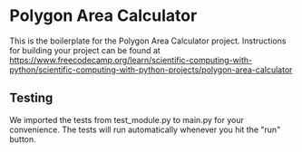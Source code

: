 # Polygon Area Calculator

This is the boilerplate for the Polygon Area Calculator project. Instructions for building your project can be found at https://www.freecodecamp.org/learn/scientific-computing-with-python/scientific-computing-with-python-projects/polygon-area-calculator

## Testing
We imported the tests from test_module.py to main.py for your convenience. The tests will run automatically whenever you hit the "run" button.
